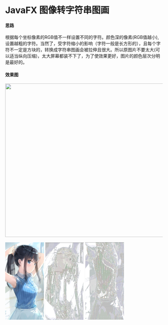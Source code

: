 # JavaFX 图像转字符串图画
 #### 思路
 根据每个坐标像素的RGB值不一样设置不同的字符。颜色深的像素(RGB值越小), 设置越粗的字符。当然了，受字符缩小的影响（字符一般是长方形的），且每个字符不一定是方块的，转换成字符串图画会被拉伸且很大。所以原图片不要太大(可以适当纵向压缩)，太大屏幕都装不下了，为了使效果更好，图片的颜色层次分明是最好的。
 #### 效果图
 <p align="center">
   <img src="https://raw.githubusercontent.com/Cqh-i/StringImage/master/DemoImage/DemoImage.gif"  width="742" height="492">
 </p>
<p align="left">
   <img src="https://github.com/Cqh-i/StringImage/blob/master/DemoImage/3.png"  width="124" height="248">
   <img src="https://github.com/Cqh-i/StringImage/blob/master/DemoImage/1.png"  width="124" height="248">
   <img src="https://github.com/Cqh-i/StringImage/blob/master/DemoImage/2.png"  width="124" height="248">
</p>

